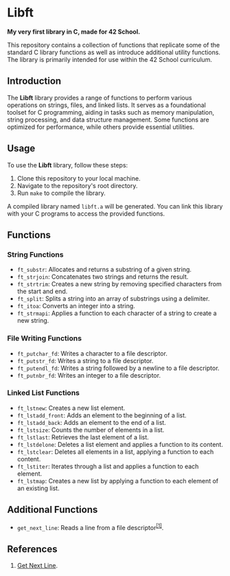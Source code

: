 # Libft
**My very first library in C, made for 42 School.**

This repository contains a collection of functions that replicate some of the standard C library functions as well as introduce additional utility functions. The library is primarily intended for use within the 42 School curriculum.

## Introduction
The **Libft** library provides a range of functions to perform various operations on strings, files, and linked lists. It serves as a foundational toolset for C programming, aiding in tasks such as memory manipulation, string processing, and data structure management. Some functions are optimized for performance, while others provide essential utilities.

## Usage
To use the **Libft** library, follow these steps:

1. Clone this repository to your local machine.
2. Navigate to the repository's root directory.
3. Run `make` to compile the library.

A compiled library named `libft.a` will be generated. You can link this library with your C programs to access the provided functions.

## Functions
### String Functions
- `ft_substr`: Allocates and returns a substring of a given string.
- `ft_strjoin`: Concatenates two strings and returns the result.
- `ft_strtrim`: Creates a new string by removing specified characters from the start and end.
- `ft_split`: Splits a string into an array of substrings using a delimiter.
- `ft_itoa`: Converts an integer into a string.
- `ft_strmapi`: Applies a function to each character of a string to create a new string.

### File Writing Functions
- `ft_putchar_fd`: Writes a character to a file descriptor.
- `ft_putstr_fd`: Writes a string to a file descriptor.
- `ft_putendl_fd`: Writes a string followed by a newline to a file descriptor.
- `ft_putnbr_fd`: Writes an integer to a file descriptor.

### Linked List Functions
- `ft_lstnew`: Creates a new list element.
- `ft_lstadd_front`: Adds an element to the beginning of a list.
- `ft_lstadd_back`: Adds an element to the end of a list.
- `ft_lstsize`: Counts the number of elements in a list.
- `ft_lstlast`: Retrieves the last element of a list.
- `ft_lstdelone`: Deletes a list element and applies a function to its content.
- `ft_lstclear`: Deletes all elements in a list, applying a function to each content.
- `ft_lstiter`: Iterates through a list and applies a function to each element.
- `ft_lstmap`: Creates a new list by applying a function to each element of an existing list.

## Additional Functions

- `get_next_line`: Reads a line from a file descriptor<sup>[[1]](https://github.com/vinicius507/get_next_line)</sup>.

## References

1. [Get Next Line](https://github.com/vinicius507/get_next_line).
